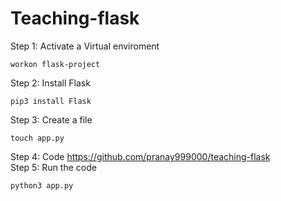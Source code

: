 # Teaching-flask

Step 1: Activate a Virtual enviroment
```
workon flask-project
```
Step 2: Install Flask
```
pip3 install Flask
```
Step 3: Create a file
```
touch app.py
```
Step 4: Code https://github.com/pranay999000/teaching-flask \
Step 5: Run the code
```
python3 app.py
```
